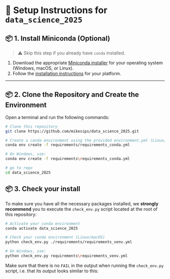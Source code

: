 # 🧪 Setup Instructions for `data_science_2025`

## 📦 1. Install Miniconda (Optional)

> ⚠️ Skip this step if you already have `conda` installed.

1. Download the appropriate [Miniconda installer](https://docs.conda.io/en/latest/miniconda.html) for your operating system (Windows, macOS, or Linux).
2. Follow the [installation instructions](https://conda.io/projects/conda/en/latest/user-guide/install/index.html) for your platform.

---

## 📦 2. Clone the Repository and Create the Environment

Open a terminal and run the following commands:
```sh
# Clone this repository
git clone https://github.com/mikesips/data_science_2025.git

# Create a conda environment using the provided environment.yml (Linux/macOS)
conda env create -f requirements/requirements_conda.yml

# On Windows, use:
conda env create -f requirements\requirements_conda.yml

# go to repo
cd data_science_2025
```

## 📦 3. Check your install

To make sure you have all the necessary packages installed, we **strongly
recommend** you to execute the `check_env.py` script located at the root of
this repository:

```sh
# Activate your conda environment
conda activate data_science_2025

# Check your conda environment (Linux/macOS)
python check_env.py ./requirements/requirements_venv.yml

# On Windows, use:
python check_env.py requirements\requirements_venv.yml

```

Make sure that there is no `FAIL` in the output when running the `check_env.py`
script, i.e. that its output looks similar to this:

```
```
